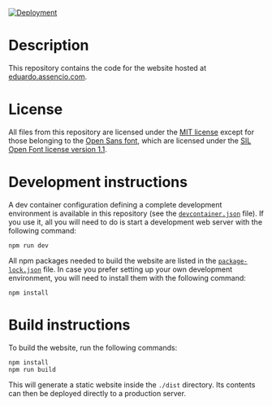 [![Deployment](https://github.com/dassencio/eduardo.assencio.com/actions/workflows/deployment.yml/badge.svg)](https://github.com/dassencio/eduardo.assencio.com/actions/workflows/deployment.yml)

# Description

This repository contains the code for the website hosted at
[eduardo.assencio.com](https://eduardo.assencio.com).

# License

All files from this repository are licensed under the
[MIT license](https://github.com/dassencio/eduardo.assencio.com/tree/master/LICENSE)
except for those belonging to the
[Open Sans font](https://github.com/googlefonts/opensans), which are licensed
under the [SIL Open Font license version 1.1](https://github.com/googlefonts/opensans/blob/main/OFL.txt).

# Development instructions

A dev container configuration defining a complete development environment is
available in this repository (see the
[`devcontainer.json`](https://github.com/dassencio/eduardo.assencio.com/tree/master/.devcontainer/devcontainer.json)
file). If you use it, all you will need to do is start a development web server
with the following command:

    npm run dev

All npm packages needed to build the website are listed in the
[`package-lock.json`](https://github.com/dassencio/eduardo.assencio.com/tree/main/package-lock.json)
file. In case you prefer setting up your own development environment, you will
need to install them with the following command:

    npm install

# Build instructions

To build the website, run the following commands:

    npm install
    npm run build

This will generate a static website inside the `./dist` directory. Its contents
can then be deployed directly to a production server.
